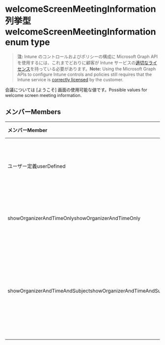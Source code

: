 # <a name="welcomescreenmeetinginformation-enum-type"></a><span data-ttu-id="4a51c-101">welcomeScreenMeetingInformation 列挙型</span><span class="sxs-lookup"><span data-stu-id="4a51c-101">welcomeScreenMeetingInformation enum type</span></span>

> <span data-ttu-id="4a51c-102">**注:** Intune のコントロールおよびポリシーの構成に Microsoft Graph API を使用するには、これまでどおりに顧客が Intune サービスの[適切なライセンス](https://go.microsoft.com/fwlink/?linkid=839381)を持っている必要があります。</span><span class="sxs-lookup"><span data-stu-id="4a51c-102">**Note:** Using the Microsoft Graph APIs to configure Intune controls and policies still requires that the Intune service is [correctly licensed](https://go.microsoft.com/fwlink/?linkid=839381) by the customer.</span></span>

<span data-ttu-id="4a51c-103">会議については [ようこそ] 画面の使用可能な値です。</span><span class="sxs-lookup"><span data-stu-id="4a51c-103">Possible values for welcome screen meeting information.</span></span>
## <a name="members"></a><span data-ttu-id="4a51c-104">メンバー</span><span class="sxs-lookup"><span data-stu-id="4a51c-104">Members</span></span>
|<span data-ttu-id="4a51c-105">メンバー</span><span class="sxs-lookup"><span data-stu-id="4a51c-105">Member</span></span>|<span data-ttu-id="4a51c-106">値</span><span class="sxs-lookup"><span data-stu-id="4a51c-106">Value</span></span>|<span data-ttu-id="4a51c-107">説明</span><span class="sxs-lookup"><span data-stu-id="4a51c-107">Description</span></span>|
|:---|:---|:---|
|<span data-ttu-id="4a51c-108">ユーザー定義</span><span class="sxs-lookup"><span data-stu-id="4a51c-108">userDefined</span></span>|<span data-ttu-id="4a51c-109">0</span><span class="sxs-lookup"><span data-stu-id="4a51c-109">0</span></span>|<span data-ttu-id="4a51c-110">ユーザー定義、既定値、ない目的。</span><span class="sxs-lookup"><span data-stu-id="4a51c-110">User Defined, default value, no intent.</span></span>|
|<span data-ttu-id="4a51c-111">showOrganizerAndTimeOnly</span><span class="sxs-lookup"><span data-stu-id="4a51c-111">showOrganizerAndTimeOnly</span></span>|<span data-ttu-id="4a51c-112">1</span><span class="sxs-lookup"><span data-stu-id="4a51c-112">1</span></span>|<span data-ttu-id="4a51c-113">開催者と時間のみを表示します。</span><span class="sxs-lookup"><span data-stu-id="4a51c-113">Show organizer and time only.</span></span>|
|<span data-ttu-id="4a51c-114">showOrganizerAndTimeAndSubject</span><span class="sxs-lookup"><span data-stu-id="4a51c-114">showOrganizerAndTimeAndSubject</span></span>|<span data-ttu-id="4a51c-115">2</span><span class="sxs-lookup"><span data-stu-id="4a51c-115">2</span></span>|<span data-ttu-id="4a51c-116">開催者、時刻と件名を表示する (個人の会議の件名は表示されません)。</span><span class="sxs-lookup"><span data-stu-id="4a51c-116">Show organizer, time and subject (subject is hidden for private meetings).</span></span>|



